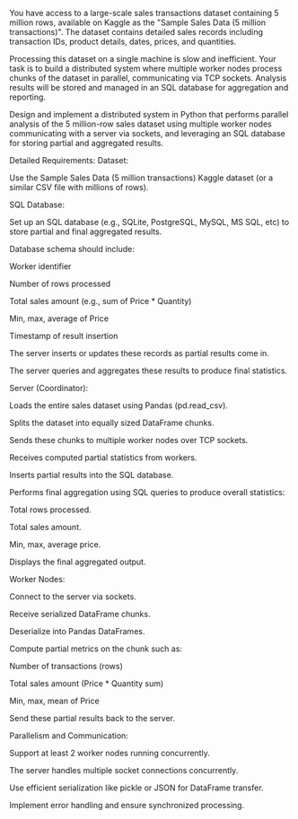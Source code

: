 You have access to a large-scale sales transactions dataset containing 5 million rows, available on Kaggle as the "Sample Sales Data (5 million transactions)". The dataset contains detailed sales records including transaction IDs, product details, dates, prices, and quantities.

Processing this dataset on a single machine is slow and inefficient. Your task is to build a distributed system where multiple worker nodes process chunks of the dataset in parallel, communicating via TCP sockets. Analysis results will be stored and managed in an SQL database for aggregation and reporting.

Design and implement a distributed system in Python that performs parallel analysis of the 5 million-row sales dataset using multiple worker nodes communicating with a server via sockets, and leveraging an SQL database for storing partial and aggregated results.

Detailed Requirements:
Dataset:

Use the Sample Sales Data (5 million transactions) Kaggle dataset (or a similar CSV file with millions of rows).

SQL Database:

Set up an SQL database (e.g., SQLite, PostgreSQL, MySQL, MS SQL, etc) to store partial and final aggregated results.

Database schema should include:

Worker identifier

Number of rows processed

Total sales amount (e.g., sum of Price * Quantity)

Min, max, average of Price

Timestamp of result insertion

The server inserts or updates these records as partial results come in.

The server queries and aggregates these results to produce final statistics.

Server (Coordinator):

Loads the entire sales dataset using Pandas (pd.read_csv).

Splits the dataset into equally sized DataFrame chunks.

Sends these chunks to multiple worker nodes over TCP sockets.

Receives computed partial statistics from workers.

Inserts partial results into the SQL database.

Performs final aggregation using SQL queries to produce overall statistics:

Total rows processed.

Total sales amount.

Min, max, average price.

Displays the final aggregated output.

Worker Nodes:

Connect to the server via sockets.

Receive serialized DataFrame chunks.

Deserialize into Pandas DataFrames.

Compute partial metrics on the chunk such as:

Number of transactions (rows)

Total sales amount (Price * Quantity sum)

Min, max, mean of Price

Send these partial results back to the server.

Parallelism and Communication:

Support at least 2 worker nodes running concurrently.

The server handles multiple socket connections concurrently.

Use efficient serialization like pickle or JSON for DataFrame transfer.

Implement error handling and ensure synchronized processing.

